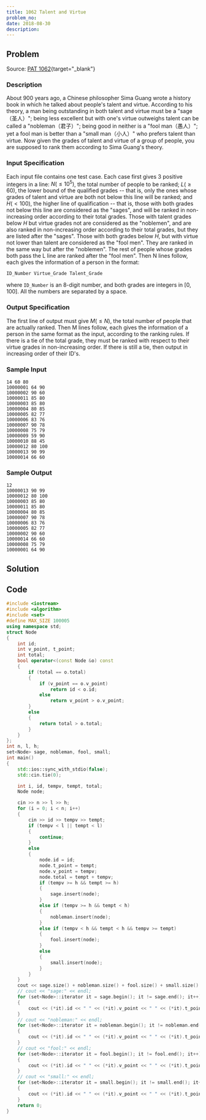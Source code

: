 ```yaml
---
title: 1062 Talent and Virtue
problem_no:
date: 2018-08-30
description:
---
```


<!--more-->

## Problem

Source: [PAT 1062](https://pintia.cn/problem-sets/994805342720868352/exam/problems/994805410555346944){target="_blank"}

### Description

About 900 years ago, a Chinese philosopher Sima Guang wrote a history book in which he talked about people's talent and virtue. According to his theory, a man being outstanding in both talent and virtue must be a "sage（圣人）"; being less excellent but with one's virtue outweighs talent can be called a "nobleman（君子）"; being good in neither is a "fool man（愚人）"; yet a fool man is better than a "small man（小人）" who prefers talent than virtue.
Now given the grades of talent and virtue of a group of people, you are supposed to rank them according to Sima Guang's theory.


### Input Specification

Each input file contains one test case. Each case first gives 3 positive integers in a line: $N(≤10^5)$, the total number of people to be ranked; $L(≥60)$, the lower bound of the qualified grades -- that is, only the ones whose grades of talent and virtue are both not below this line will be ranked; and $H(<100)$, the higher line of qualification -- that is, those with both grades not below this line are considered as the "sages", and will be ranked in non-increasing order according to their total grades. Those with talent grades below $H$ but virtue grades not are considered as the "noblemen", and are also ranked in non-increasing order according to their total grades, but they are listed after the "sages". Those with both grades below $H$, but with virtue not lower than talent are considered as the "fool men". They are ranked in the same way but after the "noblemen". The rest of people whose grades both pass the L line are ranked after the "fool men".
Then N lines follow, each gives the information of a person in the format:

`ID_Number Virtue_Grade Talent_Grade`

where `ID_Number` is an 8-digit number, and both grades are integers in [0, 100]. All the numbers are separated by a space.

### Output Specification

The first line of output must give $M(≤N)$, the total number of people that are actually ranked. Then M lines follow, each gives the information of a person in the same format as the input, according to the ranking rules. If there is a tie of the total grade, they must be ranked with respect to their virtue grades in non-increasing order. If there is still a tie, then output in increasing order of their ID's.

### Sample Input

```text
14 60 80
10000001 64 90
10000002 90 60
10000011 85 80
10000003 85 80
10000004 80 85
10000005 82 77
10000006 83 76
10000007 90 78
10000008 75 79
10000009 59 90
10000010 88 45
10000012 80 100
10000013 90 99
10000014 66 60
```

### Sample Output

```text
12
10000013 90 99
10000012 80 100
10000003 85 80
10000011 85 80
10000004 80 85
10000007 90 78
10000006 83 76
10000005 82 77
10000002 90 60
10000014 66 60
10000008 75 79
10000001 64 90
```

## Solution

## Code




```cpp
#include <iostream>
#include <algorithm>
#include <set>
#define MAX_SIZE 100005
using namespace std;
struct Node
{
    int id;
    int v_point, t_point;
    int total;
    bool operator<(const Node &o) const
    {
        if (total == o.total)
        {
            if (v_point == o.v_point)
                return id < o.id;
            else
                return v_point > o.v_point;
        }
        else
        {
            return total > o.total;
        }
    }
};
int n, l, h;
set<Node> sage, nobleman, fool, small;
int main()
{
    std::ios::sync_with_stdio(false);
    std::cin.tie(0);

    int i, id, tempv, tempt, total;
    Node node;

    cin >> n >> l >> h;
    for (i = 0; i < n; i++)
    {
        cin >> id >> tempv >> tempt;
        if (tempv < l || tempt < l)
        {
            continue;
        }
        else
        {
            node.id = id;
            node.t_point = tempt;
            node.v_point = tempv;
            node.total = tempt + tempv;
            if (tempv >= h && tempt >= h)
            {
                sage.insert(node);
            }
            else if (tempv >= h && tempt < h)
            {
                nobleman.insert(node);
            }
            else if (tempv < h && tempt < h && tempv >= tempt)
            {
                fool.insert(node);
            }
            else
            {
                small.insert(node);
            }
        }
    }
    cout << sage.size() + nobleman.size() + fool.size() + small.size() << endl;
    // cout << "sage:" << endl;
    for (set<Node>::iterator it = sage.begin(); it != sage.end(); it++)
    {
        cout << (*it).id << " " << (*it).v_point << " " << (*it).t_point << endl;
    }
    // cout << "nobleman:" << endl;
    for (set<Node>::iterator it = nobleman.begin(); it != nobleman.end(); it++)
    {
        cout << (*it).id << " " << (*it).v_point << " " << (*it).t_point << endl;
    }
    // cout << "fool:" << endl;
    for (set<Node>::iterator it = fool.begin(); it != fool.end(); it++)
    {
        cout << (*it).id << " " << (*it).v_point << " " << (*it).t_point << endl;
    }
    // cout << "small:" << endl;
    for (set<Node>::iterator it = small.begin(); it != small.end(); it++)
    {
        cout << (*it).id << " " << (*it).v_point << " " << (*it).t_point << endl;
    }
    return 0;
}
```
